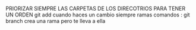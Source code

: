 PRIORIZAR SIEMPRE LAS CARPETAS DE LOS DIRECOTRIOS PARA TENER UN ORDEN 
git add cuando haces un cambio siempre 
ramas comandos :
git branch <nombre-rama> crea una rama pero te lleva a ella 
